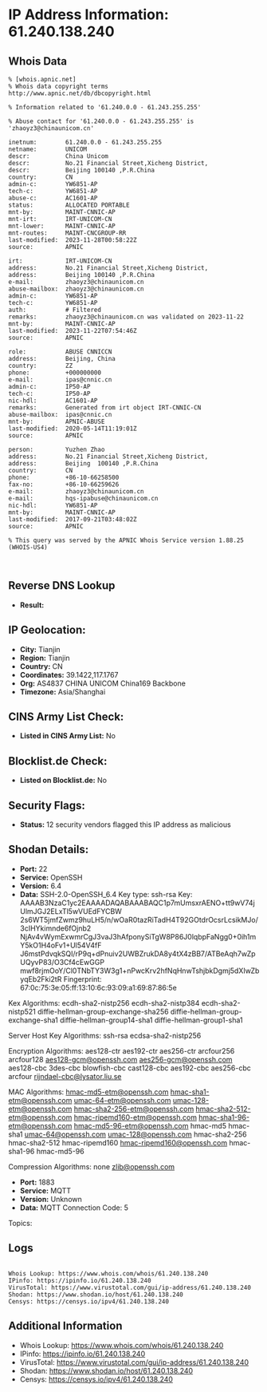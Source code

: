 # IP Address Information: 61.240.138.240

## Whois Data
```
% [whois.apnic.net]
% Whois data copyright terms    http://www.apnic.net/db/dbcopyright.html

% Information related to '61.240.0.0 - 61.243.255.255'

% Abuse contact for '61.240.0.0 - 61.243.255.255' is 'zhaoyz3@chinaunicom.cn'

inetnum:        61.240.0.0 - 61.243.255.255
netname:        UNICOM
descr:          China Unicom
descr:          No.21 Financial Street,Xicheng District,
descr:          Beijing 100140 ,P.R.China
country:        CN
admin-c:        YW6851-AP
tech-c:         YW6851-AP
abuse-c:        AC1601-AP
status:         ALLOCATED PORTABLE
mnt-by:         MAINT-CNNIC-AP
mnt-irt:        IRT-UNICOM-CN
mnt-lower:      MAINT-CNNIC-AP
mnt-routes:     MAINT-CNCGROUP-RR
last-modified:  2023-11-28T00:58:22Z
source:         APNIC

irt:            IRT-UNICOM-CN
address:        No.21 Financial Street,Xicheng District,
address:        Beijing 100140 ,P.R.China
e-mail:         zhaoyz3@chinaunicom.cn
abuse-mailbox:  zhaoyz3@chinaunicom.cn
admin-c:        YW6851-AP
tech-c:         YW6851-AP
auth:           # Filtered
remarks:        zhaoyz3@chinaunicom.cn was validated on 2023-11-22
mnt-by:         MAINT-CNNIC-AP
last-modified:  2023-11-22T07:54:46Z
source:         APNIC

role:           ABUSE CNNICCN
address:        Beijing, China
country:        ZZ
phone:          +000000000
e-mail:         ipas@cnnic.cn
admin-c:        IP50-AP
tech-c:         IP50-AP
nic-hdl:        AC1601-AP
remarks:        Generated from irt object IRT-CNNIC-CN
abuse-mailbox:  ipas@cnnic.cn
mnt-by:         APNIC-ABUSE
last-modified:  2020-05-14T11:19:01Z
source:         APNIC

person:         Yuzhen Zhao
address:        No.21 Financial Street,Xicheng District,
address:        Beijing  100140 ,P.R.China
country:        CN
phone:          +86-10-66258500
fax-no:         +86-10-66259626
e-mail:         zhaoyz3@chinaunicom.cn
e-mail:         hqs-ipabuse@chinaunicom.cn
nic-hdl:        YW6851-AP
mnt-by:         MAINT-CNNIC-AP
last-modified:  2017-09-21T03:48:02Z
source:         APNIC

% This query was served by the APNIC Whois Service version 1.88.25 (WHOIS-US4)



```
## Reverse DNS Lookup
- **Result:** 

## IP Geolocation:
- **City:** Tianjin
- **Region:** Tianjin
- **Country:** CN
- **Coordinates:** 39.1422,117.1767
- **Org:** AS4837 CHINA UNICOM China169 Backbone
- **Timezone:** Asia/Shanghai

## CINS Army List Check:
- **Listed in CINS Army List:** 
No

## Blocklist.de Check:
- **Listed on Blocklist.de:** 
No

## Security Flags:
- **Status:** 12 security vendors flagged this IP address as malicious

## Shodan Details:
- **Port:** 22
- **Service:** OpenSSH
- **Version:** 6.4
- **Data:** SSH-2.0-OpenSSH_6.4
Key type: ssh-rsa
Key: AAAAB3NzaC1yc2EAAAADAQABAAABAQC1p7mUmsxrAENO+tt9wV74jUlmJGJ2ELxTl5wVUEdFYCBW
2s6WT5jmfZwmz9huLH5/n/wOaR0tazRiTadH4T92GOtdrOcsrLcsikMJo/3cIHYkimnde6fOjnb2
NjAv4vWymExwmrCgJ3vaJ3hAfponySiTgW8P86J0lqbpFaNgg0+0ih1mY5kO1H4oFv1+Ul54V4fF
J6mstPdvqkSQI/rP9q+dPnuiv2UWBZrukDA8y4tX4zBB7/ATBeAqh7wZpUQyvP83/O3Cf4cEwGGP
mwf8rjmOoY/Cl0TNbTY3W3g1+nPwcKrv2hfNqHnwTshjbkDgmj5dXIwZbyqEb2Fki2tR
Fingerprint: 67:0c:75:3e:05:ff:13:10:6c:93:09:a1:69:87:86:5e

Kex Algorithms:
	ecdh-sha2-nistp256
	ecdh-sha2-nistp384
	ecdh-sha2-nistp521
	diffie-hellman-group-exchange-sha256
	diffie-hellman-group-exchange-sha1
	diffie-hellman-group14-sha1
	diffie-hellman-group1-sha1

Server Host Key Algorithms:
	ssh-rsa
	ecdsa-sha2-nistp256

Encryption Algorithms:
	aes128-ctr
	aes192-ctr
	aes256-ctr
	arcfour256
	arcfour128
	aes128-gcm@openssh.com
	aes256-gcm@openssh.com
	aes128-cbc
	3des-cbc
	blowfish-cbc
	cast128-cbc
	aes192-cbc
	aes256-cbc
	arcfour
	rijndael-cbc@lysator.liu.se

MAC Algorithms:
	hmac-md5-etm@openssh.com
	hmac-sha1-etm@openssh.com
	umac-64-etm@openssh.com
	umac-128-etm@openssh.com
	hmac-sha2-256-etm@openssh.com
	hmac-sha2-512-etm@openssh.com
	hmac-ripemd160-etm@openssh.com
	hmac-sha1-96-etm@openssh.com
	hmac-md5-96-etm@openssh.com
	hmac-md5
	hmac-sha1
	umac-64@openssh.com
	umac-128@openssh.com
	hmac-sha2-256
	hmac-sha2-512
	hmac-ripemd160
	hmac-ripemd160@openssh.com
	hmac-sha1-96
	hmac-md5-96

Compression Algorithms:
	none
	zlib@openssh.com


- **Port:** 1883
- **Service:** MQTT
- **Version:** Unknown
- **Data:** MQTT Connection Code: 5

Topics:


## Logs
```

Whois Lookup: https://www.whois.com/whois/61.240.138.240
IPinfo: https://ipinfo.io/61.240.138.240
VirusTotal: https://www.virustotal.com/gui/ip-address/61.240.138.240
Shodan: https://www.shodan.io/host/61.240.138.240
Censys: https://censys.io/ipv4/61.240.138.240

```
## Additional Information
- Whois Lookup: https://www.whois.com/whois/61.240.138.240
- IPinfo: https://ipinfo.io/61.240.138.240
- VirusTotal: https://www.virustotal.com/gui/ip-address/61.240.138.240
- Shodan: https://www.shodan.io/host/61.240.138.240
- Censys: https://censys.io/ipv4/61.240.138.240


